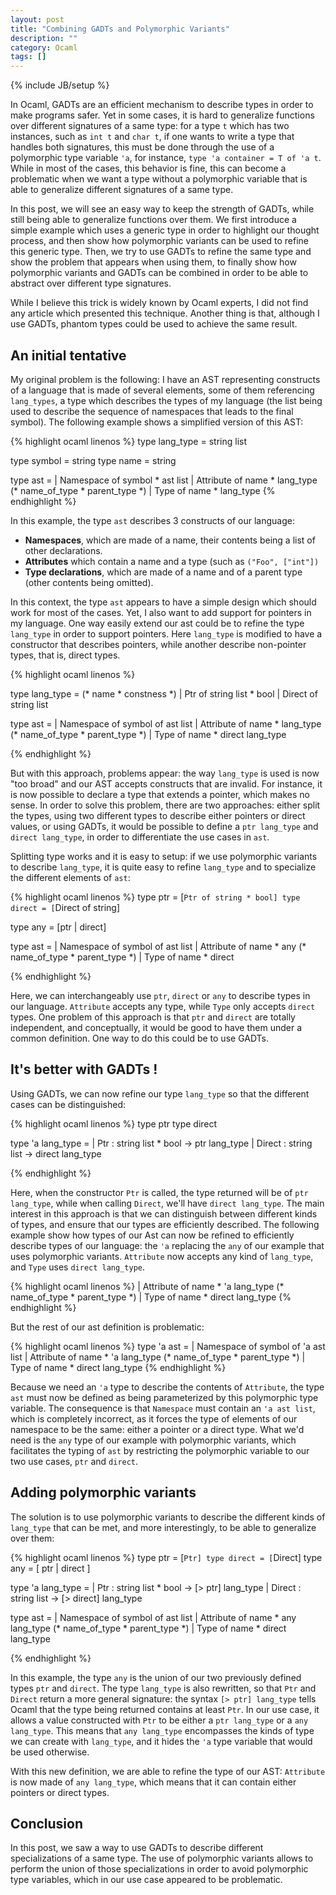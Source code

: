```yaml
---
layout: post
title: "Combining GADTs and Polymorphic Variants"
description: ""
category: Ocaml
tags: []
---
```

{% include JB/setup %}

In Ocaml, GADTs are an efficient mechanism to describe types in order to make
programs safer. Yet in some cases, it is hard to generalize functions over
different signatures of a same type: for a type `t` which has two instances,
such as `int t` and `char t`, if one wants to write a type that handles both
signatures, this must be done through the use of a polymorphic type variable
`'a`, for instance, `type 'a container = T of 'a t`. While in most of the
cases, this behavior is fine, this can become a problematic when we want a
type without a polymorphic variable that is able to generalize different
signatures of a same type.

In this post, we will see an easy way to keep the strength of GADTs, while
still being able to generalize functions over them. We first introduce a simple
example which uses a generic type in order to highlight our thought process,
and then show how polymorphic variants can be used to refine this generic type.
Then, we try to use GADTs to refine the same type and show the problem that
appears when using them, to finally show how polymorphic
variants and GADTs can be combined in order to be able to abstract over
different type signatures.

While I believe this trick is widely known by Ocaml experts, I did not find any
article which presented this technique. Another thing is that, although I use
GADTs, phantom types could be used to achieve the same result.

## An initial tentative

My original problem is the following: I have an AST representing constructs of
a language that is made of several elements, some of them referencing
`lang_types`, a type which describes the types of my language (the list being
used to describe the sequence of namespaces that leads to the final symbol).
The following example
shows a simplified version of this AST:

{% highlight ocaml linenos %}
type lang_type = string list

type symbol = string
type name = string

type ast =
  | Namespace of symbol * ast list
  | Attribute of name * lang_type
  (* name_of_type * parent_type *)
  | Type of name * lang_type
{% endhighlight %}

In this example, the type `ast` describes 3 constructs of our language:

* __Namespaces__, which are made of a name, their contents being a list of other
  declarations.
* __Attributes__ which contain a name and a type (such as `("Foo", ["int"])`
* __Type declarations__, which are made of a name and of a parent type (other
  contents being omitted).

In this context, the type `ast` appears to have a simple design which should
work for most of the cases. Yet, I also want to add support for pointers in my
language. One way easily extend our ast could be to refine the type `lang_type`
in order to support pointers. Here `lang_type` is modified to have a constructor
that describes pointers, while another describe non-pointer types, that is,
direct types.

{% highlight ocaml linenos %}

type lang_type =
  (* name * constness *)
  | Ptr of string list * bool
  | Direct of string list

type ast =
  | Namespace of symbol of ast list
  | Attribute of name * lang_type
  (* name_of_type * parent_type *)
  | Type of name * direct lang_type

{% endhighlight %}

But with this approach, problems appear: the way `lang_type` is used is now
"too broad" and our AST accepts constructs that are invalid. For instance, it
is now possible to declare a type that extends a pointer, which makes no sense.
In order to solve this problem, there are two approaches: either split the
types, using two different types to describe either pointers or direct values,
or using GADTs, it would be possible to define a `ptr lang_type` and `direct
lang_type`, in order to differentiate the use cases in `ast`.

Splitting type works and it is easy to setup: if we use polymorphic variants to
describe `lang_type`, it is quite easy to refine `lang_type` and to specialize
the different elements of `ast`:

{% highlight ocaml linenos %}
type ptr = [`Ptr of string * bool]
type direct = [`Direct of string]

type any = [ptr | direct]

type ast =
  | Namespace of symbol of ast list
  | Attribute of name * any
  (* name_of_type * parent_type *)
  | Type of name * direct

{% endhighlight %}

Here, we can interchangeably use `ptr`, `direct` or `any` to describe types in
our language. `Attribute` accepts any type, while `Type` only accepts `direct`
types. One problem of this approach is that `ptr` and `direct` are totally
independent, and conceptually, it would be good to have them under a common
definition. One way to do this could be to use GADTs.

## It's better with GADTs !

Using GADTs, we can now refine our type `lang_type` so that the different cases
can be distinguished:

{% highlight ocaml linenos %}
type ptr
type direct

type 'a lang_type =
  | Ptr : string list * bool -> ptr lang_type
  | Direct : string list -> direct lang_type

{% endhighlight %}

Here, when the constructor `Ptr` is called, the type returned will be of `ptr
lang_type`, while when calling `Direct`, we'll have `direct lang_type`.
The main interest in this approach is that we can distinguish between different
kinds of types, and ensure that our types are efficiently described. The
following example show how types of our Ast can now be refined to efficiently
describe types of our language: the `'a` replacing the `any` of our example
that uses polymorphic variants. `Attribute` now accepts any kind of
`lang_type`, and `Type` uses `direct lang_type`.

{% highlight ocaml linenos %}
  | Attribute of name * 'a lang_type
  (* name_of_type * parent_type *)
  | Type of name * direct lang_type
{% endhighlight %}

But the rest of our ast definition is problematic:

{% highlight ocaml linenos %}
type 'a ast =
  | Namespace of symbol of 'a ast list
  | Attribute of name * 'a lang_type
  (* name_of_type * parent_type *)
  | Type of name * direct lang_type
{% endhighlight %}

Because we need an `'a` type to describe the contents of `Attribute`, the type
`ast` must now be defined as being parameterized by this polymorphic type
variable. The consequence is that `Namespace` must contain an `'a ast list`,
which is completely incorrect, as it forces the type of elements of our
namespace to be the same: either a pointer or a direct type. What we'd need is
the `any` type of our example with polymorphic variants, which facilitates the
typing of `ast` by restricting the polymorphic variable to our two use cases,
`ptr` and `direct`.

## Adding polymorphic variants

The solution is to use polymorphic variants to describe the different kinds of
`lang_type` that can be met, and more interestingly, to be able to generalize
over them:

{% highlight ocaml linenos %}
type ptr = [`Ptr]
type direct = [`Direct]
type any = [ ptr | direct ]

type 'a lang_type =
  | Ptr : string list * bool -> [> ptr] lang_type
  | Direct : string list -> [> direct] lang_type

type ast =
  | Namespace of symbol of ast list
  | Attribute of name * any lang_type
  (* name_of_type * parent_type *)
  | Type of name * direct lang_type

{% endhighlight %}

In this example, the type `any` is the union of our two previously defined
types `ptr` and `direct`. The type `lang_type` is also rewritten, so that `Ptr`
and `Direct` return a more general signature: the syntax `[> ptr] lang_type`
tells Ocaml that the type being returned contains at least `Ptr`. In our use
case, it allows a value constructed with `Ptr` to be either a `ptr lang_type`
or a `any lang_type`. This means that `any lang_type` encompasses the kinds of
type we can create with `lang_type`, and it hides the `'a` type variable that
would be used otherwise.

With this new definition, we are able to refine the type of our AST:
`Attribute` is now made of `any lang_type`, which means that it can contain
either pointers or direct types.

## Conclusion

In this post, we saw a way to use GADTs to describe different specializations
of a same type. The use of polymorphic variants allows to perform the union of
those specializations in order to avoid polymorphic type variables, which in
our use case appeared to be problematic.
